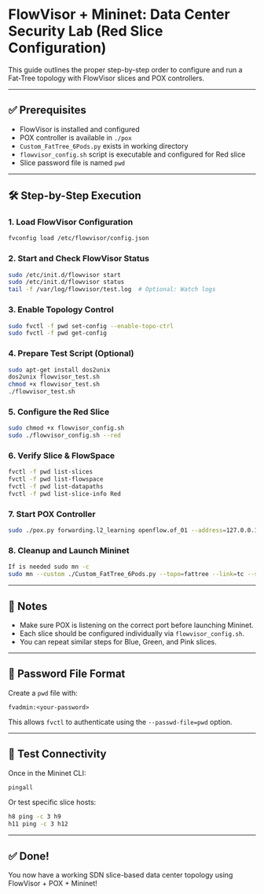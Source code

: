 
# FlowVisor + Mininet: Data Center Security Lab (Red Slice Configuration)

This guide outlines the proper step-by-step order to configure and run a Fat-Tree topology with FlowVisor slices and POX controllers.

---

## ✅ Prerequisites

- FlowVisor is installed and configured
- POX controller is available in `./pox`
- `Custom_FatTree_6Pods.py` exists in working directory
- `flowvisor_config.sh` script is executable and configured for Red slice
- Slice password file is named `pwd`

---

## 🛠 Step-by-Step Execution

### 1. Load FlowVisor Configuration

```bash
fvconfig load /etc/flowvisor/config.json
```

### 2. Start and Check FlowVisor Status

```bash
sudo /etc/init.d/flowvisor start
sudo /etc/init.d/flowvisor status
tail -f /var/log/flowvisor/test.log  # Optional: Watch logs
```

### 3. Enable Topology Control

```bash
sudo fvctl -f pwd set-config --enable-topo-ctrl
sudo fvctl -f pwd get-config
```

### 4. Prepare Test Script (Optional)

```bash
sudo apt-get install dos2unix
dos2unix flowvisor_test.sh
chmod +x flowvisor_test.sh
./flowvisor_test.sh
```

### 5. Configure the Red Slice

```bash
sudo chmod +x flowvisor_config.sh
sudo ./flowvisor_config.sh --red
```

### 6. Verify Slice & FlowSpace

```bash
fvctl -f pwd list-slices
fvctl -f pwd list-flowspace
fvctl -f pwd list-datapaths
fvctl -f pwd list-slice-info Red
```

### 7. Start POX Controller

```bash
sudo ./pox.py forwarding.l2_learning openflow.of_01 --address=127.0.0.1 --port=4000
```

### 8. Cleanup and Launch Mininet

```bash
If is needed sudo mn -c
sudo mn --custom ./Custom_FatTree_6Pods.py --topo=fattree --link=tc --switch ovsk,protocol=OpenFlow10 --controller=remote,ip=127.0.0.1,port=6633
```

---

## 📌 Notes

- Make sure POX is listening on the correct port before launching Mininet.
- Each slice should be configured individually via `flowvisor_config.sh`.
- You can repeat similar steps for Blue, Green, and Pink slices.

---

## 🔐 Password File Format

Create a `pwd` file with:

```
fvadmin:<your-password>
```

This allows `fvctl` to authenticate using the `--passwd-file=pwd` option.

---

## 🧪 Test Connectivity

Once in the Mininet CLI:

```bash
pingall
```

Or test specific slice hosts:

```bash
h8 ping -c 3 h9
h11 ping -c 3 h12
```

---

## ✅ Done!
You now have a working SDN slice-based data center topology using FlowVisor + POX + Mininet!
